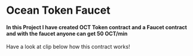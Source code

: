 # Ocean Token Faucet

#### In this Project I have created OCT Token contract and a Faucet contract and with the faucet anyone can get 50 OCT/min

Have a look at clip below how this contract works!
